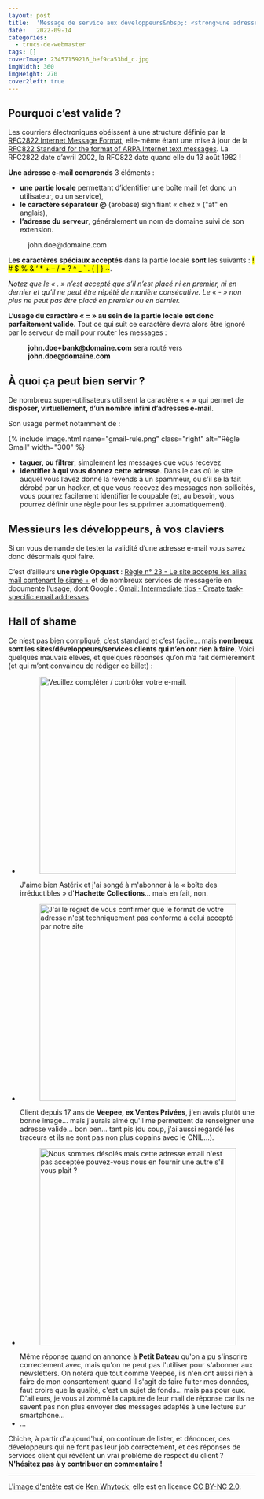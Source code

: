 ```yaml
---
layout: post
title:  'Message de service aux développeurs&nbsp;: <strong>une adresse <span lang="en">e-mail</span> avec un signe «&nbsp;+&nbsp;» est valide</strong>'
date:   2022-09-14
categories: 
  - trucs-de-webmaster
tags: []
coverImage: 23457159216_bef9ca53bd_c.jpg
imgWidth: 360
imgHeight: 270
cover2left: true
---
```


<h2>Pourquoi c’est valide&nbsp;?</h2>

<p>Les courriers électroniques obéissent à une structure définie par la <a href="https://www.ietf.org/rfc/rfc2822.txt" lang="en" hreflang="en"><abbr>RFC2822</abbr> Internet Message Format</a>, elle-même étant une mise à jour de la <a href="http://www.faqs.org/rfcs/rfc822.html" lang="en" hreflang="en"><abbr>RFC822</abbr> Standard for the format of <abbr>ARPA</abbr> Internet text messages</a>. La <abbr>RFC2822</abbr> date d’avril 2002, la <abbr>RFC822</abbr> date quand elle du 13 août 1982&nbsp;!</p>

<p><strong>Une adresse <span lang="en">e-mail</span> comprends</strong> 3&nbsp;éléments&nbsp;:</p>
<ul>
	<li><strong>une partie locale</strong> permettant d’identifier une boîte <span lang="en">mail</span> (et donc un utilisateur, ou un service),</li>
	<li><strong>le caractère séparateur @</strong> (arobase) signifiant «&nbsp;chez&nbsp;» (<span lang="en">"at"</span> en anglais),</li>
	<li><strong>l’adresse du serveur</strong>, généralement un nom de domaine suivi de son extension.</li>
</ul>

<figure class="center">
	<p><span title="partie locale">john.doe</span><span title="arobase">@</span><span title="adresse du serveur">domaine.com</span></p>
</figure>

<p><strong>Les caractères spéciaux acceptés</strong> dans la partie locale <strong>sont</strong> les suivants&nbsp;: <mark>! # $ % & ‘ * + – / = ? ^ _ ` . { | } ~</mark>.</p>

<p><i>Notez que le «&nbsp;.&nbsp;» n’est accepté que s’il n’est placé ni en premier, ni en dernier et qu’il ne peut être répété de manière consécutive. Le «&nbsp;-&nbsp;»  non plus ne peut pas être placé en premier ou en dernier.</i></p>

<p><strong>L’usage du caractère «&nbsp;=&nbsp;» au sein de la partie locale est donc parfaitement valide</strong>. Tout ce qui suit ce caractère devra alors être ignoré par le serveur de <span lang="en">mail</span> pour router les messages&nbsp;:</p>

<figure class="center">
	<p><strong>john.doe+bank@domaine.com</strong> sera routé vers <strong>john.doe@domaine.com</strong></p>
</figure>
 
<h2>À quoi ça peut bien servir&nbsp;?</h2>

<p>De nombreux super-utilisateurs utilisent la caractère «&nbsp;+&nbsp;» qui permet de <strong>disposer, virtuellement, d’un nombre infini d’adresses <span lang="en">e-mail</span></strong>.</p>

<p>Son usage permet notamment de&nbsp;:</p>

{% include image.html name="gmail-rule.png" class="right" alt="Règle Gmail" width="300" %}
<ul>
	<li><strong>taguer, ou filtrer</strong>, simplement les messages que vous recevez</li>
	<li><strong>identifier à qui vous donnez cette adresse</strong>. Dans le cas où le site auquel vous l’avez donné la revends à un spammeur, ou s’il se la fait dérobé par un hacker, et que vous recevez des messages non-sollicités, vous pourrez facilement identifier le coupable (et, au besoin, vous pourrez définir une règle pour les supprimer automatiquement).</li>
</ul>
 
<h2>Messieurs les développeurs, à vos claviers</h2>
 
<p>Si on vous demande de tester la validité d’une adresse <span lang="en">e-mail</span> vous savez donc désormais quoi faire.</p>

<p>C’est d’ailleurs <strong>une règle Opquast</strong>&nbsp;: <a href="https://checklists.opquast.com/fr/assurance-qualite-web/le-site-accepte-les-alias-mail-contenant-le-signe">Règle n°&nbsp;23 - Le site accepte les alias <span lang="en">mail</span> contenant le signe +</a> et de nombreux services de messagerie en documente l’usage, dont Google&nbsp;: <a href="https://support.google.com/a/users/answer/9308648?hl=en" lang="en" hreflang="en">Gmail: Intermediate tips - Create task-specific email addresses</a>.</p>
 
<h2 lang="en">Hall of shame</h2>

<p>Ce n’est pas bien compliqué, c’est standard et c’est facile… mais <strong>nombreux sont les sites/développeurs/services clients qui n’en ont rien à faire</strong>. Voici quelques mauvais élèves, et quelques réponses qu’on m’a fait dernièrement (et qui m’ont convaincu de rédiger ce billet)&nbsp;:</p>

<ul>
	<li><figure class="right"><img src="/images/2022/09/hachette.png" alt="Veuillez compléter / contrôler votre e-mail." width="400"></figure>J'aime bien Astérix et j'ai songé à m'abonner à la «&nbsp;boîte des irréductibles&nbsp;» d'<strong>Hachette Collections</strong>... mais en fait, non.</li>
	<li class="nof"><figure class="right"><img src="/images/2022/09/vp.png" alt="J'ai le regret de vous confirmer que le format de votre adresse n'est techniquement pas conforme à celui accepté par notre site" width="400"></figure>Client depuis 17&nbsp;ans de <strong>Veepee, ex Ventes Privées</strong>, j'en avais plutôt une bonne image... mais j'aurais aimé qu'il me permettent de renseigner une adresse valide... bon ben... tant pis (du coup, j'ai aussi regardé les traceurs et ils ne sont pas non plus copains avec le <abbr>CNIL</abbr>...).</li>
	<li class="nof"><figure class="right"><img src="/images/2022/09/petit-bateau.png" alt="Nous sommes désolés mais cette adresse email n'est pas acceptée pouvez-vous nous en fournir une autre s'il vous plait ?" width="400"></figure>Même réponse quand on annonce à <strong>Petit Bateau</strong> qu'on a pu s'inscrire correctement avec, mais qu'on ne peut pas l'utiliser pour s'abonner aux <span lang="en">newsletters</span>. On notera que tout comme Veepee, ils n'en ont aussi rien à faire de mon consentement quand il s'agit de faire fuiter mes données, faut croire que la qualité, c'est un sujet de fonds... mais pas pour eux. D'ailleurs, je vous ai zommé la capture de leur mail de réponse car ils ne savent pas non plus envoyer des messages adaptés à une lecture sur <span lang="en">smartphone</span>...</li> 
	<li>...</li>
</ul>

<p>Chiche, à partir d'aujourd'hui, on continue de lister, et dénoncer, ces développeurs qui ne font pas leur job correctement, et ces réponses de services client qui révèlent un vrai problème de respect du client&nbsp;? <strong>N'hésitez pas à y contribuer en commentaire&nbsp;!</strong></p>

<hr />

<p class="nof">L'<a href="https://www.flickr.com/photos/kenwhytock/23457159216/in/photolist-BJQ5cA-2j13f1-5YLAo9-BMb1mM-b9R1TV-dTSZbT-bvPwwR-amNjyU-4KHpQy-7DBu97-dmn34H-azubXM-9M4XGA-BMdbig-2iEupir-6hYeaz-cue4n3-c9BSq9-7yL2x5-nQmRQ6-awWReS-ZCpzsY-74aF43-aoMB2t-n9TjGy-k5u2Qr-nn9qzF-62h1Ee-n9THaD-2k3geyS-nDEaRT-nn9haA-nnavUX-26hvtTi-T53eDJ-ghitWg-9k4nnG-a19oHg-35j9Eh-5gdjmz-8rB7zM-AwumF7-4L8gb4-viWryr-cmujP1-o9CeQA-9bn4Gw-nFqRVV-nDC7q8-HMzezq">image d'entête</a> est de <a href="https://www.flickr.com/photos/kenwhytock/">Ken Whytock</a>, elle est en licence <a href="https://creativecommons.org/licenses/by-nc/2.0/	">CC BY-NC 2.0</a>.</p>

